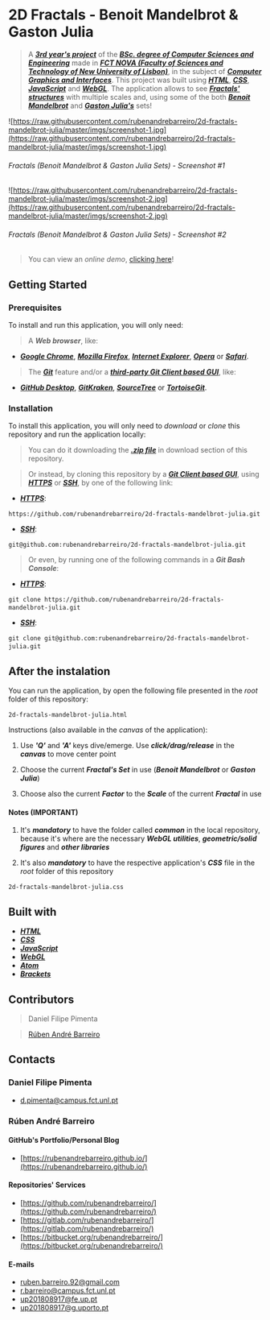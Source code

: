 # 2D Fractals - Benoit Mandelbrot & Gaston Julia
> A [**_3rd year's project_**](http://www.unl.pt/guia/2018/fct/UNLGI_getCurso?curso=935) of the [**_BSc. degree of Computer Sciences and Engineering_**](https://www.fct.unl.pt/en/education/course/integrated-master-computer-science/) made in [**_FCT NOVA (Faculty of Sciences and Technology of New University of Lisbon)_**](https://www.fct.unl.pt/), in the subject of [**_Computer Graphics and Interfaces_**](http://www.unl.pt/guia/2018/fct/UNLGI_getUC?uc=8150). This project was built using [**_HTML_**](https://www.w3schools.com/html/), [**_CSS_**](https://www.w3schools.com/css/), [**_JavaScript_**](https://www.w3schools.com/js/) and [**_WebGL_**](https://get.webgl.org/). The application allows to see [**_Fractals' structures_**](https://en.wikipedia.org/wiki/Fractal) with multiple scales and, using some of the both [**_Benoit Mandelbrot_**](https://en.wikipedia.org/wiki/Benoit_Mandelbrot) and [**_Gaston Julia's_**](https://en.wikipedia.org/wiki/Gaston_Julia) sets!

![https://raw.githubusercontent.com/rubenandrebarreiro/2d-fractals-mandelbrot-julia/master/imgs/screenshot-1.jpg](https://raw.githubusercontent.com/rubenandrebarreiro/2d-fractals-mandelbrot-julia/master/imgs/screenshot-1.jpg)
######  Fractals (Benoit Mandelbrot & Gaston Julia Sets) - Screenshot #1

![https://raw.githubusercontent.com/rubenandrebarreiro/2d-fractals-mandelbrot-julia/master/imgs/screenshot-2.jpg](https://raw.githubusercontent.com/rubenandrebarreiro/2d-fractals-mandelbrot-julia/master/imgs/screenshot-2.jpg)
######  Fractals (Benoit Mandelbrot & Gaston Julia Sets) - Screenshot #2

> You can view an _online demo_, [clicking here](https://rubenandrebarreiro.github.io/projects/webgl/2d-fractals-mandelbrot-julia/2d-fractals-mandelbrot-julia.html)!

## Getting Started

### Prerequisites
To install and run this application, you will only need:
> A **_Web browser_**, like:
* [**_Google Chrome_**](https://www.google.com/chrome/), [**_Mozilla Firefox_**](https://www.mozilla.org/), [**_Internet Explorer_**](https://www.microsoft.com/download/internet-explorer.aspx), [**_Opera_**](https://www.opera.com/) or [**_Safari_**](https://www.apple.com/safari/).
> The [**_Git_**](https://git-scm.com/) feature and/or a [**_third-party Git Client based GUI_**](https://git-scm.com/downloads/guis/), like:
* [**_GitHub Desktop_**](https://desktop.github.com/), [**_GitKraken_**](https://www.gitkraken.com/), [**_SourceTree_**](https://www.sourcetreeapp.com/) or [**_TortoiseGit_**](https://tortoisegit.org/).

### Installation
To install this application, you will only need to _download_ or _clone_ this repository and run the application locally:

> You can do it downloading the [**_.zip file_**](https://github.com/rubenandrebarreiro/2D-fractals-mandelbrot-julia/archive/master.zip) in download section of this repository.

> Or instead, by cloning this repository by a [**_Git Client based GUI_**](https://git-scm.com/downloads/guis), using [**_HTTPS_**](https://en.wikipedia.org/wiki/HTTPS) or [**_SSH_**](https://en.wikipedia.org/wiki/SSH_File_Transfer_Protocol), by one of the following link:
* [**_HTTPS_**](https://en.wikipedia.org/wiki/HTTPS):
```
https://github.com/rubenandrebarreiro/2d-fractals-mandelbrot-julia.git
```
* [**_SSH_**](https://en.wikipedia.org/wiki/SSH_File_Transfer_Protocol):
```
git@github.com:rubenandrebarreiro/2d-fractals-mandelbrot-julia.git
```

> Or even, by running one of the following commands in a **_Git Bash Console_**:
* [**_HTTPS_**](https://en.wikipedia.org/wiki/HTTPS):
```
git clone https://github.com/rubenandrebarreiro/2d-fractals-mandelbrot-julia.git
```
* [**_SSH_**](https://en.wikipedia.org/wiki/SSH_File_Transfer_Protocol):
```
git clone git@github.com:rubenandrebarreiro/2d-fractals-mandelbrot-julia.git
```

## After the instalation
You can run the application, by open the following file presented in the _root_ folder of this repository:
```
2d-fractals-mandelbrot-julia.html
```

Instructions (also available in the _canvas_ of the application):

1) Use **_'Q'_** and **_'A'_** keys dive/emerge. Use **_click/drag/release_** in the **_canvas_** to move center point

2) Choose the current **_Fractal's Set_** in use (**_Benoit Mandelbrot_** or **_Gaston Julia_**)

3) Choose also the current **_Factor_** to the **_Scale_** of the current **_Fractal_** in use

#### Notes (IMPORTANT)
1) It's **_mandatory_** to have the folder called **_common_** in the local repository, because it's where are the necessary **_WebGL utilities_**, **_geometric/solid figures_** and **_other libraries_**

2) It's also **_mandatory_** to have the respective application's **_CSS_** file in the _root_ folder of this repository
```
2d-fractals-mandelbrot-julia.css
```

## Built with
* [**_HTML_**](https://www.w3schools.com/html/)
* [**_CSS_**](https://www.w3schools.com/css/)
* [**_JavaScript_**](https://www.w3schools.com/js/)
* [**_WebGL_**](https://get.webgl.org/)
* [**_Atom_**](https://atom.io/)
* [**_Brackets_**](http://brackets.io/)

## Contributors
> Daniel Filipe Pimenta

> [Rúben André Barreiro](https://github.com/rubenandrebarreiro/)

## Contacts
### Daniel Filipe Pimenta
* [d.pimenta@campus.fct.unl.pt](mailto:d.pimenta@campus.fct.unl.pt)

### Rúben André Barreiro
#### GitHub's Portfolio/Personal Blog
* [https://rubenandrebarreiro.github.io/](https://rubenandrebarreiro.github.io/)

#### Repositories' Services
* [https://github.com/rubenandrebarreiro/](https://github.com/rubenandrebarreiro/)
* [https://gitlab.com/rubenandrebarreiro/](https://gitlab.com/rubenandrebarreiro/)
* [https://bitbucket.org/rubenandrebarreiro/](https://bitbucket.org/rubenandrebarreiro/)

#### E-mails
* [ruben.barreiro.92@gmail.com](mailto:ruben.barreiro.92@gmail.com)
* [r.barreiro@campus.fct.unl.pt](mailto:r.barreiro@campus.fct.unl.pt)
* [up201808917@fe.up.pt](mailto:up201808917@fe.up.pt)
* [up201808917@g.uporto.pt](mailto:up201808917@g.uporto.pt)

